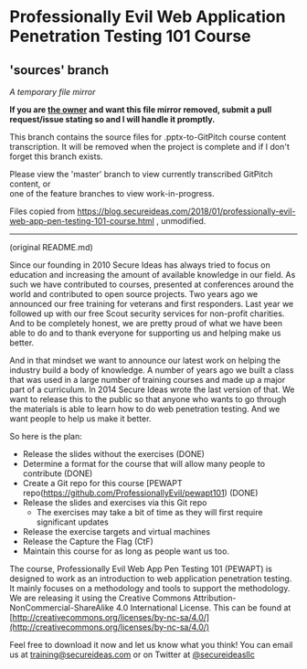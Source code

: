 # Professionally Evil Web Application Penetration Testing 101 Course
## 'sources' branch
_A temporary file mirror_

**If you are [the owner](https://github.com/ProfessionallyEvil) and want this file mirror removed, submit a pull request/issue stating so and I will handle it promptly.**

This branch contains the source files for .pptx-to-GitPitch course content transcription. It will be removed when the project is complete and if I don't forget this branch exists.

Please view the 'master' branch to view currently transcribed GitPitch content, or  
one of the feature branches to view work-in-progress.

Files copied from https://blog.secureideas.com/2018/01/professionally-evil-web-app-pen-testing-101-course.html , unmodified.

---

(original README.md)

Since our founding in 2010 Secure Ideas has always tried to focus on education and increasing the amount of available knowledge in our field.   As such we have contributed to courses, presented at conferences around the world and contributed to open source projects.  Two years ago we announced our free training for veterans and first responders.  Last year we followed up with our free Scout security services for non-profit charities. And to be completely honest, we are pretty proud of what we have been able to do and to thank everyone for supporting us and helping make us better.

And in that mindset we want to announce our latest work on helping the industry build a body of knowledge.  A number of years ago we built a class that was used in a large number of training courses and made up a major part of a curriculum. In 2014 Secure Ideas wrote the last version of that.  We want to release this to the public so that anyone who wants to go through the materials is able to learn how to do web penetration testing.  And we want people to help us make it better.

So here is the plan:

- Release the slides without the exercises (DONE)
- Determine a format for the course that will allow many people to contribute (DONE)
- Create a Git repo for this course [PEWAPT repo(https://github.com/ProfessionallyEvil/pewapt101) (DONE)
- Release the slides and exercises via this Git repo
  - The exercises may take a bit of time as they will first require significant updates
- Release the exercise targets and virtual machines
- Release the Capture the Flag (CtF)
- Maintain this course for as long as people want us too.

The course, Professionally Evil Web App Pen Testing 101 (PEWAPT) is designed to work as an introduction to web application penetration testing.  It mainly focuses on a methodology and tools to support the methodology.  We are releasing it using the Creative Commons Attribution-NonCommercial-ShareAlike 4.0 International License.  This can be found at [http://creativecommons.org/licenses/by-nc-sa/4.0/](http://creativecommons.org/licenses/by-nc-sa/4.0/)


Feel free to download it now and let us know what you think!  You can email us at [training@secureideas.com](mailto:training@secureideas.com) or on Twitter at [@secureideasllc](https://www.twitter.com/secureideasllc)
